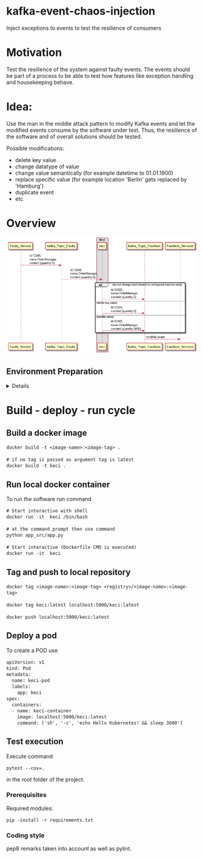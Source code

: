 # kafka-event-chaos-injection
Inject exceptions to events to test the resilience of consumers

# Motivation
Test the resilience of the system against faulty events. 
The events should be part of a process to be able to test how features like exception handling and housekeeping behave.

# Idea:
Use the man in the middle attack pattern to modify Kafka events and let the modified events consume by the software under test.
Thus, the resilience of the software and of overall solutions should be tested.

Possible modifications:
* delete key value
* change datatype of value
* change value semantically (for example datetime to 01.01.1900)
* replace specific value (for example location 'Berlin' gets replaced by 'Hamburg')
* duplicate event
* etc

# Overview

![](overview.png)

## Environment Preparation

<details><summary>Details</summary>
<p>

## kubernetes deployment
Setup docker-for-windows under docker settings. 

Dashboard can be found at [Dashboard](http://localhost:8001/api/v1/namespaces/kube-system/services/https:kubernetes-dashboard:/proxy/#!/overview?namespace=default) after running command 
```
kubectl proxy
``` 

If there are issue regarding login execute commands
```
$TOKEN=((kubectl -n kube-system describe secret default | Select-String "token:") -split " +")[1]
kubectl config set-credentials docker-desktop --token="${TOKEN}"
```
Afterwards select the ./kube/config or copy the token to the login page.

### Setup local repository
[https://medium.com/htc-research-engineering-blog/setup-local-docker-repository-for-local-kubernetes-cluster-354f0730ed3a](https://medium.com/htc-research-engineering-blog/setup-local-docker-repository-for-local-kubernetes-cluster-354f0730ed3a)

### Todo: paragraph about kafka deployment

## Deploy Kafka
based on
[https://dzone.com/articles/ultimate-guide-to-installing-kafka-docker-on-kuber](https://dzone.com/articles/ultimate-guide-to-installing-kafka-docker-on-kuber)

#### Test kafka

To produce messages create a shell into one of the kafka pods
```
kubectl exec -it kafka-0 /bin/bash
```
and use the following command to create events interactively:
```
kafka-console-producer.sh --broker-list kafka:9092 --topic inbound_topic
```

To consume messages from kafka make a shell into one of the kafka pods and use command:
```
kafka-console-consumer.sh --bootstrap-server kafka:9092 --topic outbound_topic --from-beginning
```

</p>
</details>

# Build - deploy - run cycle

## Build a docker image
```
docker build -t <image-name>:<image-tag> .

# if no tag is passed as argument tag is latest
docker build -t keci .
```

## Run local docker container

To run the software run command  
```
# Start interactive with shell
docker run -it  keci /bin/bash

# at the command prompt then use command
python app_src/app.py

# Start interactive (Dockerfile CMD is executed)
docker run -it  keci
```

## Tag and push to local repository
```
docker tag <image-name>:<image-tag> <registry>/<image-name>:<image-tag>

docker tag keci:latest localhost:5000/keci:latest

docker push localhost:5000/keci:latest
```

## Deploy a pod
To create a POD use
```
apiVersion: v1
kind: Pod
metadata:
  name: keci-pod
  labels:
    app: keci
spec:
  containers:
  - name: keci-container
    image: localhost:5000/keci:latest
    command: ['sh', '-c', 'echo Hello Kubernetes! && sleep 3600']
```

## Test execution
Execute command
```
pytest --cov=.
```
in the root folder of the project.

### Prerequisites

Required modules:
```
pip -install -r requirements.txt
```

### Coding style

pep8 remarks taken into account as well as pylint.

